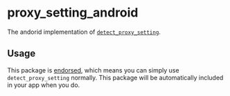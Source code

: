 # proxy\_setting\_android

The andorid implementation of [`detect_proxy_setting`][1].

## Usage

This package is [endorsed][2], which means you can simply use `detect_proxy_setting`
normally. This package will be automatically included in your app when you do.

[1]: https://pub.dev/packages/detect_proxy_setting
[2]: https://flutter.dev/docs/development/packages-and-plugins/developing-packages#endorsed-federated-plugin
